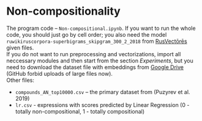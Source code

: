 # Non-compositionality
The program code – `Non-compositional.ipynb`.
If you want to run the whole code, you should just go by cell order; you also need the model `ruwikiruscorpora-superbigrams_skipgram_300_2_2018` from [RusVectōrēs](https://rusvectores.org/ru/models/besides) given files.  
If you do not want to run preprocessing and vectorizations, import all neccessary modules and then start from the section *Experiments*, but you need to download the dataset file with embeddings from [Google Drive](https://drive.google.com/file/d/1OAnH8qtXM92E4DLC77Q4oV2QmqBuE-Nh/view?usp=sharing) (GitHub forbid uploads of large files now).  
Other files:
  * `compounds_AN_top10000.csv` – the primary dataset from (Puzyrev et al. 2019)
  * `lr.csv` - expressions with scores predicted by Linear Regression (0 - totally non-compositional, 1 - totally compositional)
